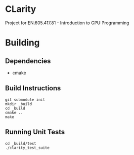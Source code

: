 # CLarity
Project for EN.605.417.81 - Introduction to GPU Programming

# Building

## Dependencies
* cmake

## Build Instructions
```
git submodule init
mkdir _build
cd _build
cmake ..
make
``` 

## Running Unit Tests
```
cd _build/test
./clarity_test_suite
```
